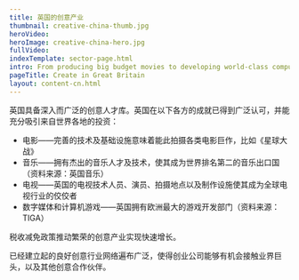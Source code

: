 ```yaml
---
title: 英国的创意产业
thumbnail: creative-china-thumb.jpg
heroVideo: 
heroImage: creative-china-hero.jpg
fullVideo: 
indexTemplate: sector-page.html
intro: From producing big budget movies to developing world-class computer games, creativity is thriving in the UK.
pageTitle: Create in Great Britain
layout: content-cn.html
---
```

 
英国具备深入而广泛的创意人才库。英国在以下各方的成就已得到广泛认可，并能充分吸引来自世界各地的投资：

-	电影——完善的技术及基础设施意味着能此拍摄各类电影巨作，比如《星球大战》 
-	音乐——拥有杰出的音乐人才及技术，使其成为世界排名第二的音乐出口国（资料来源：英国音乐）
-	电视——英国的电视技术人员、演员、拍摄地点以及制作设施使其成为全球电视行业的佼佼者
-	数字媒体和计算机游戏——英国拥有欧洲最大的游戏开发部门（资料来源：TIGA）

税收减免政策推动繁荣的创意产业实现快速增长。

已经建立起的良好创意行业网络遍布广泛，使得创业公司能够有机会接触业界巨头，以及其他创意合作伙伴。
